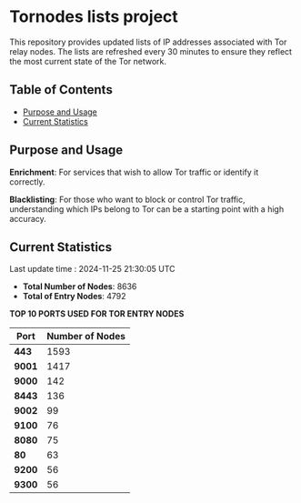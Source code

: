 # Tornodes lists project

This repository provides updated lists of IP addresses associated with Tor relay nodes. The lists are refreshed every 30 minutes to ensure they reflect the most current state of the Tor network.

## Table of Contents

- [Purpose and Usage](#purpose-and-usage)
- [Current Statistics](#current-statistics)


## Purpose and Usage

**Enrichment**: For services that wish to allow Tor traffic or identify it correctly.

**Blacklisting**: For those who want to block or control Tor traffic, understanding which IPs belong to Tor can be a starting point with a high accuracy.

## Current Statistics

Last update time : 2024-11-25 21:30:05 UTC

- **Total Number of Nodes**: 8636
- **Total of Entry Nodes**: 4792

**TOP 10 PORTS USED FOR TOR ENTRY NODES**

| **Port** | **Number of Nodes** |
|------|-----------------|
| **443**   | 1593  |
| **9001**   | 1417  |
| **9000**   | 142  |
| **8443**   | 136  |
| **9002**   | 99  |
| **9100**   | 76  |
| **8080**   | 75  |
| **80**   | 63  |
| **9200**   | 56  |
| **9300**   | 56  |

